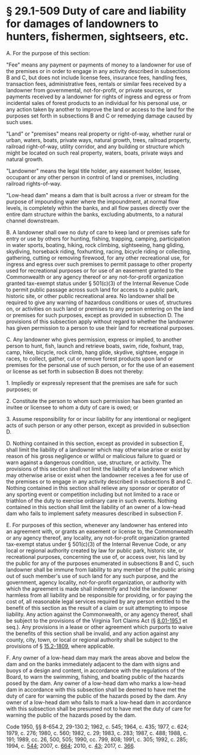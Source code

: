 # § 29.1-509 Duty of care and liability for damages of landowners to hunters, fishermen, sightseers, etc.

<p>A. For the purpose of this section:</p><p>"Fee" means any payment or payments of money to a landowner for use of the premises or in order to engage in any activity described in subsections B and C, but does not include license fees, insurance fees, handling fees, transaction fees, administrative fees, rentals or similar fees received by a landowner from governmental, not-for-profit, or private sources, or payments received by a landowner for rights of ingress and egress or from incidental sales of forest products to an individual for his personal use, or any action taken by another to improve the land or access to the land for the purposes set forth in subsections B and C or remedying damage caused by such uses.</p><p>"Land" or "premises" means real property or right-of-way, whether rural or urban, waters, boats, private ways, natural growth, trees, railroad property, railroad right-of-way, utility corridor, and any building or structure which might be located on such real property, waters, boats, private ways and natural growth.</p><p>"Landowner" means the legal title holder, any easement holder, lessee, occupant or any other person in control of land or premises, including railroad rights-of-way.</p><p>"Low-head dam" means a dam that is built across a river or stream for the purpose of impounding water where the impoundment, at normal flow levels, is completely within the banks, and all flow passes directly over the entire dam structure within the banks, excluding abutments, to a natural channel downstream.</p><p>B. A landowner shall owe no duty of care to keep land or premises safe for entry or use by others for hunting, fishing, trapping, camping, participation in water sports, boating, hiking, rock climbing, sightseeing, hang gliding, skydiving, horseback riding, foxhunting, racing, bicycle riding or collecting, gathering, cutting or removing firewood, for any other recreational use, for ingress and egress over such premises to permit passage to other property used for recreational purposes or for use of an easement granted to the Commonwealth or any agency thereof or any not-for-profit organization granted tax-exempt status under § 501(c)(3) of the Internal Revenue Code to permit public passage across such land for access to a public park, historic site, or other public recreational area. No landowner shall be required to give any warning of hazardous conditions or uses of, structures on, or activities on such land or premises to any person entering on the land or premises for such purposes, except as provided in subsection D. The provisions of this subsection apply without regard to whether the landowner has given permission to a person to use their land for recreational purposes.</p><p>C. Any landowner who gives permission, express or implied, to another person to hunt, fish, launch and retrieve boats, swim, ride, foxhunt, trap, camp, hike, bicycle, rock climb, hang glide, skydive, sightsee, engage in races, to collect, gather, cut or remove forest products upon land or premises for the personal use of such person, or for the use of an easement or license as set forth in subsection B does not thereby:</p><p>1. Impliedly or expressly represent that the premises are safe for such purposes; or</p><p>2. Constitute the person to whom such permission has been granted an invitee or licensee to whom a duty of care is owed; or</p><p>3. Assume responsibility for or incur liability for any intentional or negligent acts of such person or any other person, except as provided in subsection D.</p><p>D. Nothing contained in this section, except as provided in subsection E, shall limit the liability of a landowner which may otherwise arise or exist by reason of his gross negligence or willful or malicious failure to guard or warn against a dangerous condition, use, structure, or activity. The provisions of this section shall not limit the liability of a landowner which may otherwise arise or exist when the landowner receives a fee for use of the premises or to engage in any activity described in subsections B and C. Nothing contained in this section shall relieve any sponsor or operator of any sporting event or competition including but not limited to a race or triathlon of the duty to exercise ordinary care in such events. Nothing contained in this section shall limit the liability of an owner of a low-head dam who fails to implement safety measures described in subsection F.</p><p>E. For purposes of this section, whenever any landowner has entered into an agreement with, or grants an easement or license to, the Commonwealth or any agency thereof, any locality, any not-for-profit organization granted tax-exempt status under § 501(c)(3) of the Internal Revenue Code, or any local or regional authority created by law for public park, historic site, or recreational purposes, concerning the use of, or access over, his land by the public for any of the purposes enumerated in subsections B and C, such landowner shall be immune from liability to any member of the public arising out of such member's use of such land for any such purpose, and the government, agency locality, not-for-profit organization, or authority with which the agreement is made shall indemnify and hold the landowner harmless from all liability and be responsible for providing, or for paying the cost of, all reasonable legal services required by any person entitled to the benefit of this section as the result of a claim or suit attempting to impose liability. Any action against the Commonwealth, or any agency thereof, shall be subject to the provisions of the Virginia Tort Claims Act (§ <a href='http://law.lis.virginia.gov/vacode/8.01-195.1/'>8.01-195.1</a> et seq.). Any provisions in a lease or other agreement which purports to waive the benefits of this section shall be invalid, and any action against any county, city, town, or local or regional authority shall be subject to the provisions of § <a href='http://law.lis.virginia.gov/vacode/15.2-1809/'>15.2-1809</a>, where applicable.</p><p>F. Any owner of a low-head dam may mark the areas above and below the dam and on the banks immediately adjacent to the dam with signs and buoys of a design and content, in accordance with the regulations of the Board, to warn the swimming, fishing, and boating public of the hazards posed by the dam. Any owner of a low-head dam who marks a low-head dam in accordance with this subsection shall be deemed to have met the duty of care for warning the public of the hazards posed by the dam. Any owner of a low-head dam who fails to mark a low-head dam in accordance with this subsection shall be presumed not to have met the duty of care for warning the public of the hazards posed by the dam.</p><p>Code 1950, §§ 8-654.2, 29-130.2; 1962, c. 545; 1964, c. 435; 1977, c. 624; 1979, c. 276; 1980, c. 560; 1982, c. 29; 1983, c. 283; 1987, c. 488; 1988, c. 191; 1989, cc. 26, 500, 505; 1990, cc. 799, 808; 1991, c. 305; 1992, c. 285; 1994, c. <a href='http://lis.virginia.gov/cgi-bin/legp604.exe?941+ful+CHAP0544'>544</a>; 2007, c. <a href='http://lis.virginia.gov/cgi-bin/legp604.exe?071+ful+CHAP0664'>664</a>; 2010, c. <a href='http://lis.virginia.gov/cgi-bin/legp604.exe?101+ful+CHAP0043'>43</a>; 2017, c. <a href='http://lis.virginia.gov/cgi-bin/legp604.exe?171+ful+CHAP0366'>366</a>.</p>